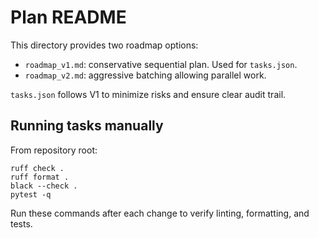 # Plan README

This directory provides two roadmap options:

- `roadmap_v1.md`: conservative sequential plan. Used for `tasks.json`.
- `roadmap_v2.md`: aggressive batching allowing parallel work.

`tasks.json` follows V1 to minimize risks and ensure clear audit trail.

## Running tasks manually

From repository root:

```
ruff check .
ruff format .
black --check .
pytest -q
```

Run these commands after each change to verify linting, formatting, and tests.
